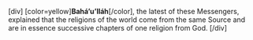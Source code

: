 [div]
[color=yellow]**Bahá’u’lláh**[/color], the latest of these Messengers, explained that the religions of the world come from the same Source and are in essence successive chapters of one religion from God.
[/div]
